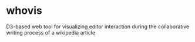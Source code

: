 # whovis
D3-based web tool for visualizing editor interaction during the collaborative writing process of a wikipedia article
